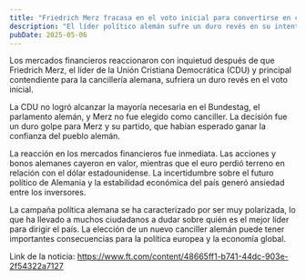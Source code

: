```yaml
---
title: "Friedrich Merz fracasa en el voto inicial para convertirse en canciller de Alemania"
description: "El líder político alemán sufre un duro revés en su intento de llegar al cargo más importante del país."
pubDate: 2025-05-06
---
```

Los mercados financieros reaccionaron con inquietud después de que Friedrich Merz, el líder de la Unión Cristiana Democrática (CDU) y principal contendiente para la cancillería alemana, sufriera un duro revés en el voto inicial.

La CDU no logró alcanzar la mayoría necesaria en el Bundestag, el parlamento alemán, y Merz no fue elegido como canciller. La decisión fue un duro golpe para Merz y su partido, que habían esperado ganar la confianza del pueblo alemán.

La reacción en los mercados financieros fue inmediata. Las acciones y bonos alemanes cayeron en valor, mientras que el euro perdió terreno en relación con el dólar estadounidense. La incertidumbre sobre el futuro político de Alemania y la estabilidad económica del país generó ansiedad entre los inversores.

La campaña política alemana se ha caracterizado por ser muy polarizada, lo que ha llevado a muchos ciudadanos a dudar sobre quién es el mejor líder para dirigir el país. La elección de un nuevo canciller alemán puede tener importantes consecuencias para la política europea y la economía global.

Link de la noticia: https://www.ft.com/content/48665ff1-b741-44dc-903e-2f54322a7127